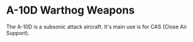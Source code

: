 # A-10D Warthog Weapons

The A-10D is a subsonic attack aircraft. It's main use is for CAS (Close Air Support).
